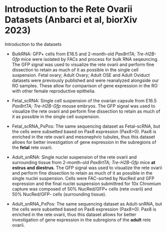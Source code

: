 # Introduction to the Rete Ovarii Datasets (Anbarci et al, biorXiv 2023)

Introduction to the datasets

-   BulkRNA: GFP+ cells from E16.5 and 2-month-old *Pax8rtTA; Tre-H2B-Gfp* mice were isolated by FACs and process for bulk RNA seqeuncing. The GFP signal was used to visualize the rete ovarii and perform fine dissection to retain as much of it as possible in the single cell suspension. Fetal ovary; Adult Ovary; Adult OSE and Adult Oviduct datasets were previously published and were reanalyzed alongside our RO samples. These allow for comparison of gene expression in the RO with other female reproductive epithelia.

-   Fetal_scRNA: Single cell suspension of the ovarian capsule from E16.5 *Pax8rtTA; Tre-H2B-Gfp* mouse embryos. The GFP signal was used to visualize the rete ovarii and perform fine dissection to retain as much of it as possible in the single cell suspension.

-   Fetal_scRNA_PxPos: The same sequencing dataset as Fetal-scRNA, but the cells were subsetted based on Pax8 expression (Pax8\>0). Pax8 is enriched in the rete ovarii and mesonephric tubules, thus this dataset allows for better investigation of gene expression in the subregions of the **fetal** rete ovarii.

-   Adult_snRNA: Single nuclei suspension of the rete ovarii and surrounding tissue from 2-month-old *Pax8rtTA; Tre-H2B-Gfp* mice **at estrus and diestrus**. The GFP signal was used to visualize the rete ovarii and perform fine dissection to retain as much of it as possible in the single nuclei suspension. Cells were FAC-sorted by NucRed and GFP expression and the final nuclei suspension submittred for 10x Chromium capture was composed of 50% NucRed/GFP+ cells (rete ovarii) and 50% NucRed/GFP- cells (surrounding tissue).

-   Adult_snRNA_PxPos: The same sequencing dataset as Adult-snRNA, but the cells were subsetted based on Pax8 expression (Pax8\>0). Pax8 is enriched in the rete ovarii, thus this dataset allows for better investigation of gene expression in the subregions of the **adult** rete ovarii.




